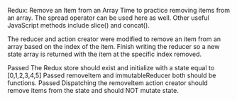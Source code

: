 Redux: Remove an Item from an Array
Time to practice removing items from an array. The spread operator can be used here as well. Other useful JavaScript methods include slice() and concat().


The reducer and action creator were modified to remove an item from an array based on the index of the item. Finish writing the reducer so a new state array is returned with the item at the specific index removed.

Passed
The Redux store should exist and initialize with a state equal to [0,1,2,3,4,5]
Passed
removeItem and immutableReducer both should be functions.
Passed
Dispatching the removeItem action creator should remove items from the state and should NOT mutate state.